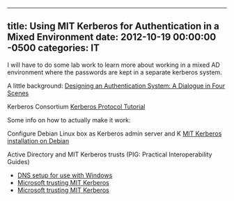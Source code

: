 ﻿---

title:  Using MIT Kerberos for Authentication in a Mixed Environment
date:   2012-10-19 00:00:00 -0500
categories: IT
---






I will have to do some lab work to learn more about working in a mixed AD environment where the passwords are kept in a separate kerberos system.

A little background:
<a href="http://web.mit.edu/kerberos/www/dialogue.html">Designing an Authentication System: A Dialogue in Four Scenes</a>

Kerberos Consortium
<a href="http://www.kerberos.org/software/tutorial.html">Kerberos Protocol Tutorial</a>

Some info on how to actually make it work:

Configure Debian Linux box as Kerberos admin server and K
<a href="http://www.debian-administration.org/articles/570">MIT Kerberos installation on Debian</a>

Active Directory and MIT Kerberos trusts (PIG: Practical Interoperability Guides)

- <a href="http://pig.made-it.com/pig-dns.html">DNS setup for use with Windows</a>
- <a href="http://pig.made-it.com/kerberos.html">Microsoft trusting MIT Kerberos</a>
- <a href="http://pig.made-it.com/kerberos-trust.html">Microsoft trusting MIT Kerberos</a>




